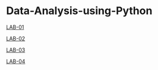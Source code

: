 # Data-Analysis-using-Python

[LAB-01](https://github.com/Mrinnovater/Data-Analysis-using-Python/blob/main/2203A52145_DAUP_Activity_01.ipynb)

[LAB-02](https://github.com/Mrinnovater/Data-Analysis-using-Python/blob/main/2203A52145_DAUP_Activity_02.ipynb.ipynb)

[LAB-03](https://github.com/Mrinnovater/Data-Analysis-using-Python/blob/main/2203A52145_DAUP_Activity_03.ipynb)

[LAB-04](https://github.com/Mrinnovater/Data-Analysis-using-Python/blob/main/2203A52145_DAUP_Activity_04.ipynb)
